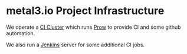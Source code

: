 # metal3.io Project Infrastructure

We operate a [CI Cluster](clusters/ci/README.md) which runs
[Prow](prow/README.md) to provide CI and some github automation.

We also run a [Jenkins](jenkins/README.md) server for some additional CI jobs.
